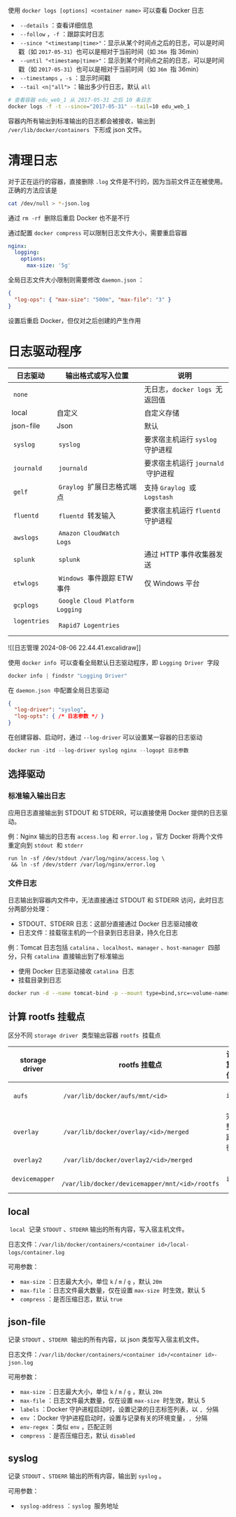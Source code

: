 使用 `docker logs [options] <container name>` ​ 可以查看 Docker 日志
* ​ `--details` ​：查看详细信息
* ​ `--follow` ​，`-f` ​：跟踪实时日志
* ​ `--since "<timestamp|time>"` ​：显示从某个时间点之后的日志，可以是时间戳（如 `2017-05-31` ​）也可以是相对于当前时间（如 `36m` ​ 指 36min）
* ​ `--until "<timestamp|time>"` ​：显示到某个时间点之前的日志，可以是时间戳（如 `2017-05-31` ​）也可以是相对于当前时间（如 `36m` ​ 指 36min）
* ​ `--timestamps` ​，`-s` ​：显示时间戳
* ​ `--tail <n|"all">` ​：输出多少行日志，默认 `all` ​

```bash
# 查看容器 edu_web_1 从 2017-05-31 之后 10 条日志
docker logs -f -t --since="2017-05-31" --tail=10 edu_web_1
```

容器内所有输出到标准输出的日志都会被接收，输出到 `/ver/lib/docker/containers` ​ 下形成 json 文件。
# 清理日志

对于正在运行的容器，直接删除 `.log` ​ 文件是不行的，因为当前文件正在被使用。正确的方法应该是

```bash
cat /dev/null > *-json.log
```

通过 `rm -rf` ​ 删除后重启 Docker 也不是不行

通过配置 `docker compress` ​ 可以限制日志文件大小，需要重启容器

```yaml
nginx:
  logging:
    options:
      max-size: '5g'
```

全局日志文件大小限制则需要修改 `daemon.json` ​：

```json
{
  "log-ops": { "max-size": "500m", "max-file": "3" }
}
```

设置后重启 Docker，但仅对之后创建的产生作用
# 日志驱动程序

| 日志驱动             | 输出格式或写入位置                           | 说明                            |
| ---------------- | ----------------------------------- | ----------------------------- |
| ​ `none` ​       |                                     | 无日志，`docker logs` ​ 无返回值      |
| ​local​          | 自定义                                 | 自定义存储                         |
| ​json-file​      | Json                                | 默认                            |
| ​ `syslog` ​     | ​ `syslog` ​                        | 要求宿主机运行 `syslog` ​ 守护进程       |
| ​ `journald` ​   | ​ `journald` ​                      | 要求宿主机运行 `journald` ​ 守护进程     |
| ​ `gelf` ​       | ​ `Graylog` ​ 扩展日志格式端点              | 支持 `Graylog` ​ 或 `Logstash` ​ |
| ​ `fluentd` ​    | ​ `fluentd` ​ 转发输入                  | 要求宿主机运行 `fluentd` ​ 守护进程      |
| ​ `awslogs` ​    | ​ `Amazon CloudWatch Logs` ​        |                               |
| ​ `splunk` ​     | ​ `splunk` ​                        | 通过 HTTP 事件收集器发送               |
| ​ `etwlogs` ​    | ​ `Windows` ​ 事件跟踪 ETW 事件           | 仅 Windows 平台                  |
| ​ `gcplogs` ​    | ​ `Google Cloud Platform Logging` ​ |                               |
| ​ `logentries` ​ | ​ `Rapid7 Logentries` ​             |                               |

![[日志管理 2024-08-06 22.44.41.excalidraw]]

使用 `docker info` ​ 可以查看全局默认日志驱动程序，即 `Logging Driver` ​ 字段

```powershell
docker info | findstr "Logging Driver"
```

在 `daemon.json` ​ 中配置全局日志驱动

```json
{
  "log-driver": "syslog",
  "log-opts": { /* 日志参数 */ }
}
```

在创建容器、启动时，通过 `--log-driver` ​ 可以设置某一容器的日志驱动

```powershell
docker run -itd --log-driver syslog nginx --logopt 日志参数
```
## 选择驱动
### 标准输入输出日志

应用日志直接输出到 STDOUT 和 STDERR，可以直接使用 Docker 提供的日志驱动。

例：Nginx 输出的日志有 `access.log` ​ 和 `error.log` ​，官方 Docker 将两个文件重定向到 `stdout` ​ 和 `stderr` ​

```docker
run ln -sf /dev/stdout /var/log/nginx/access.log \
 && ln -sf /dev/stderr /var/log/nginx/error.log
```
### 文件日志

日志输出到容器内文件中，无法直接通过 STDOUT 和 STDERR 访问，此时日志分两部分处理：
* STDOUT、STDERR 日志：这部分直接通过 Docker 日志驱动接收
* 日志文件：挂载宿主机的一个目录到日志目录，持久化日志

例：Tomcat 日志包括 `catalina` ​、`localhost` ​、`manager` ​、`host-manager` ​ 四部分，只有 `catalina` ​ 直接输出到了标准输出
* 使用 Docker 日志驱动接收 `catalina` ​ 日志
* 挂载目录到日志

```bash
docker run -d --name tomcat-bind -p --mount type=bind,src=<volume-name>,dst=/usr/local/tomcat/logs tomcat
```
## 计算 rootfs 挂载点

区分不同 `storage driver` ​ 类型输出容器 `rootfs` ​ 挂载点

|storage driver|rootfs 挂载点|计算值|计算方法|
| ----------------| ---------------| ---------------------------------------| ---------------------------------|
|​ `aufs` ​|​ `/var/lib/docker/aufs/mnt/<id>` ​|​ `id` ​|​ `/var/lib/docker/image/aufs/layerdb/mounts/\>container-di\>mount-id` ​|
|​ `overlay` ​|​ `/var/lib/docker/overlay/<id>/merged` ​|完整路径<br />| `docker inspect -f {{ .GraphDriver.Data.MergedDir }} <container-id>` ​<br />|
|​ `overlay2` ​|​ `/var/lib/docker/overlay2/<id>/merged` ​|||
|​ `devicemapper` ​|​ `/var/lib/docker/devicemapper/mnt/<id>/rootfs` ​|​ `id` ​|​ `docker inspect -f {{ .GraphDriver.Data.DeviceName }} <container-id>` ​|
## local

​ `local` ​ 记录 `STDOUT` ​、`STDERR` ​ 输出的所有内容，写入宿主机文件。

日志文件：`/var/lib/docker/containers/<container id>/local-logs/container.log` ​

可用参数：
* ​ `max-size` ​：日志最大大小，单位 `k` ​/ `m` ​/ `g` ​，默认 `20m` ​
* ​ `max-file` ​：日志文件最大数量，仅在设置 `max-size` ​ 时生效，默认 5
* ​ `compress` ​：是否压缩日志，默认 `true` ​
## json-file

记录 `STDOUT` ​、`STDERR` ​ 输出的所有内容，以 json 类型写入宿主机文件。

日志文件：`/var/lib/docker/containers/<container id>/<container id>-json.log` ​

可用参数：
* ​ `max-size` ​：日志最大大小，单位 `k` ​/ `m` ​/ `g` ​，默认 `20m` ​
* ​ `max-file` ​：日志文件最大数量，仅在设置 `max-size` ​ 时生效，默认 5
* ​ `labels` ​：Docker 守护进程启动时，设置记录的日志标签列表，以 `,` ​ 分隔
* ​ `env` ​：Docker 守护进程启动时，设置与记录有关的环境变量，`,` ​ 分隔
* ​ `env-regex` ​：类似 `env` ​，匹配正则
* ​ `compress` ​：是否压缩日志，默认 `disabled` ​
## syslog

记录 `STDOUT` ​、`STDERR` ​ 输出的所有内容，输出到 `syslog` ​。

可用参数：
* ​ `syslog-address` ​：`syslog` ​ 服务地址
